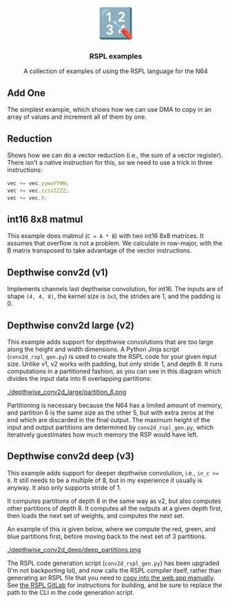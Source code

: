 <!-- PROJECT LOGO -->
<br />
<div align="center">
  <a href="https://github.com/Wheest/rspl_examples">
    <img src="logo.png" alt="Logo" width="80" height="80">
  </a>

  <h3 align="center">RSPL examples</h3>

  <p align="center">
    A collection of examples of using the RSPL language for the N64
    <br />
  </p>
</div>


## Add One

The simplest example, which shows how we can use DMA to copy in an array of values and increment all of them by one.

## Reduction

Shows how we can do a vector reduction (i.e., the sum of a vector register).
There isn't a native instruction for this, so we need to use a trick in three instructions:

``` javascript
vec += vec.yywwYYWW;
vec += vec.zzzzZZZZ;
vec += vec.X;
```

## int16 8x8 matmul

This example does matmul (`C = A * B`) with two int16 8x8 matrices.
It assumes that overflow is not a problem.
We calculate in row-major, with the B matrix transposed to take advantage of the vector instructions.

## Depthwise conv2d (v1)

Implements channels last depthwise convolution, for int16.
The inputs are of shape `(4, 4, 8)`, the kernel size is `3x3`, the strides are 1, and the padding is 0.

## Depthwise conv2d large (v2)

This example adds support for depthwise convolutions that are too large along the height and width dimensions.
A Python Jinja script (`conv2d_rspl_gen.py`) is used to create the RSPL code for your given input size.
Unlike v1, v2 works with padding, but only stride 1, and depth 8.
It runs computations in a partitioned fashion, as you can see in this diagram which divides the input data into 6 overlapping partitions:

[./depthwise_conv2d_large/partition_6.png](./depthwise_conv2d_large/partition_6.png)

Partitioning is necessary because the N64 has a limited amount of memory, and partition 6 is the same size as the other 5, but with extra zeros at the end which are discarded in the final output.
The maximum height of the input and output partitions are determined by `conv2d_rspl_gen.py`, which iteratively guestimates how much memory the RSP would have left.

## Depthwise conv2d deep (v3)

This example adds support for deeper depthwise convolution, i.e., `in_c >= 8`.
It still needs to be a multiple of 8, but in my experience it usually is anyway.
It also only supports stride of 1.

It computes partitions of depth 8 in the same way as v2, but also computes other partitions of depth 8.
It computes all the outputs at a given depth first, then loads the next set of weights, and computes the next set.

An example of this is given below, where we compute the red, green, and blue partitions first, before moving back to the next set of 3 partitions.

[./depthwise_conv2d_deep/deep_partitions.png](./depthwise_conv2d_deep/deep_partitions.png)

The RSPL code generation script (`conv2d_rspl_gen.py`) has been upgraded (I'm not backporting lol), and now calls the RSPL compiler itself, rather than generating an RSPL file that you need to [copy into the web app manually](https://mbeboek.gitlab.io/rspl/).
See [the RSPL GitLab](https://gitlab.com/mbeboek/rspl) for instructions for building, and be sure to replace the path to the CLI in the code generation script.
